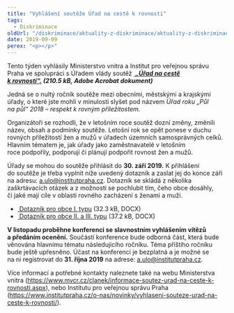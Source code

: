 ```yaml
---
title: "Vyhlášení soutěže Úřad na cestě k rovnosti"
tags:
  - Diskriminace
oldUrl: "/diskriminace/aktuality-z-diskriminace/aktuality-z-diskriminace-2019/vyhlaseni-souteze-urad-na-ceste-k-rovnosti/"
date: 2019-09-09
perex: "<p></p>"
---
```


<!-- imported from the old website -->

<p>Tento týden vyhlásily Ministerstvo vnitra a Institut pro veřejnou správu Praha ve spolupráci s Úřadem vlády soutěž <i><b><a title="Otevření do nového okna" href="https://www.ochrance.cz/fileadmin/user_upload/DISKRIMINACE/aktuality/oznameni_o_vyhlaseni_souteze.pdf" target="_blank"><img alt="" src="https://www.ochrance.cz/typo3/ext/od_linkdesc/icons/pdf.gif" class="od_linkdesc_icon" /> „Úřad na cestě k rovnosti“.</a> (210.5 kB, Adobe Acrobat dokument)</b></i> </p><p>Jedná se o nultý ročník soutěže mezi obecními, městskými a krajskými úřady, o které jste mohli v minulosti slyšet pod názvem <i>Úřad roku „Půl na půl“ 2018 – respekt k rovným příležitostem.</i></p> <p>Organizátoři se rozhodli, že v letošním roce soutěž dozní změny, změnili název, obsah a podmínky soutěže. Letošní rok se opět ponese v duchu rovných příležitostí žen a mužů v úřadech územních samosprávných celků. Hlavním tématem je, jak úřady jako zaměstnavatelé v letošním roce podpořily, podporují či plánují podpořit rovnost žen a mužů.</p> <p>Úřady se mohou do soutěže přihlásit do <b>30. září 2019.</b> K přihlášení do soutěže je třeba vyplnit níže uvedený dotazník a zaslat jej do konce září na adresu: <a href="mailto:a.ulo@institutpraha.cz">a.ulo@institutpraha.cz</a>. Dotazník se skládá z několika zaškrtávacích otázek a z možnosti se pochlubit tím, čeho obce dosáhly, či jaké mají cíle v oblasti rovného zacházení s ženami a muži.</p><ul><li><a title="Otevření do nového okna" href="https://www.ochrance.cz/fileadmin/user_upload/DISKRIMINACE/aktuality/Dotaznik_obec_I.docx" target="_blank"><img alt="" src="https://www.ochrance.cz/typo3/ext/od_linkdesc/icons/universal.gif" class="od_linkdesc_icon" /> Dotazník pro obce I. typu</a> (32.3 kB, DOCX)</li><li><a title="Otevření do nového okna" href="https://www.ochrance.cz/fileadmin/user_upload/DISKRIMINACE/aktuality/Dotaznik_KU_obec_II_III.docx" target="_blank"><img alt="" src="https://www.ochrance.cz/typo3/ext/od_linkdesc/icons/universal.gif" class="od_linkdesc_icon" /> Dotazník pro obce II. a III. typu</a> (37.2 kB, DOCX)</li></ul> <p><b>V listopadu proběhne konferenci se slavnostním vyhlášením vítězů a předáním ocenění.</b> Součástí konference bude odborná část, která bude věnována hlavnímu tématu následujícího ročníku. Téma příštího ročníku bude ještě upřesněno. Účast na konferenci je bezplatná a je možné se na ni registrovat do <b>31. října 2019</b> na adrese: <a href="mailto:a.ulo@institutpraha.cz">a.ulo@institutpraha.cz</a>.</p> <p>Více informací a potřebné kontakty naleznete také na webu Ministerstva vnitra (<a href="https://www.mvcr.cz/clanek/informace-soutez-urad-na-ceste-k-rovnosti.aspx" target="_blank">https://www.mvcr.cz/clanek/informace-soutez-urad-na-ceste-k-rovnosti.aspx</a>), nebo Institutu pro veřejnou správu Praha (<a href="https://www.institutpraha.cz/o-nas/novinky/vyhlaseni-souteze-urad-na-ceste-k-rovnosti/" target="_blank">https://www.institutpraha.cz/o-nas/novinky/vyhlaseni-souteze-urad-na-ceste-k-rovnosti/</a>).</p>
